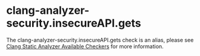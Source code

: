 clang-analyzer-security.insecureAPI.gets
========================================

The clang-analyzer-security.insecureAPI.gets check is an alias, please
see [Clang Static Analyzer Available
Checkers](https://clang.llvm.org/docs/analyzer/checkers.html#security-insecureapi-gets)
for more information.
